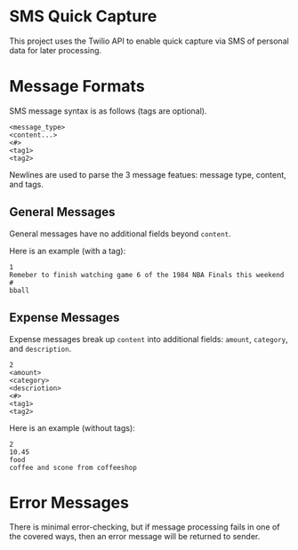 # SMS Quick Capture

This project uses the Twilio API to enable quick capture via SMS of personal data for later processing.

# Message Formats

SMS message syntax is as follows (tags are optional).

```
<message_type>
<content...>
<#>
<tag1>
<tag2>
```

Newlines are used to parse the 3 message featues: message type, content, and tags.

## General Messages

General messages have no additional fields beyond `content`.

Here is an example (with a tag):

```
1
Remeber to finish watching game 6 of the 1984 NBA Finals this weekend
#
bball
```

## Expense Messages

Expense messages break up `content` into additional fields: `amount`, `category`, and `description`.

```
2
<amount>
<category>
<descriotion>
<#>
<tag1>
<tag2>
```

Here is an example (without tags):
```
2
10.45
food
coffee and scone from coffeeshop
```

# Error Messages

There is minimal error-checking, but if message processing fails in one of the covered ways, then an error message will be returned to sender.
